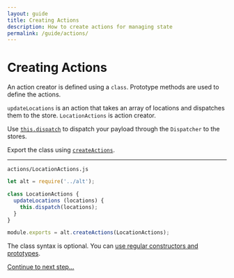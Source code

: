 ```yaml
---
layout: guide
title: Creating Actions
description: How to create actions for managing state
permalink: /guide/actions/
---
```


# Creating Actions

An action creator is defined using a `class`. Prototype methods are used to define the actions.

`updateLocations` is an action that takes an array of locations and dispatches them to the store. `LocationActions` is action creator.

Use [`this.dispatch`](http://alt.js.org/docs/createActions/#actionsclassdispatch) to dispatch your payload through the `Dispatcher` to the stores.

Export the class using [`createActions`](http://alt.js.org/docs/createActions/#createactions).

---

`actions/LocationActions.js`

```js
let alt = require('../alt');

class LocationActions {
  updateLocations (locations) {
    this.dispatch(locations);
  }
}

module.exports = alt.createActions(LocationActions);
```

The class syntax is optional. You can [use regular constructors and prototypes](http://alt.js.org/guides/es5/).

[Continue to next step...](store.md)

